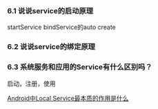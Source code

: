 
### 6.1 说说service的启动原理
startService
bindService的auto create


### 6.2 说说service的绑定原理


### 6.3 系统服务和应用的Service有什么区别吗？
启动，注册，使用

[Android中Local Service最本质的作用是什么](https://www.zhihu.com/question/19591125/answer/15998566)




